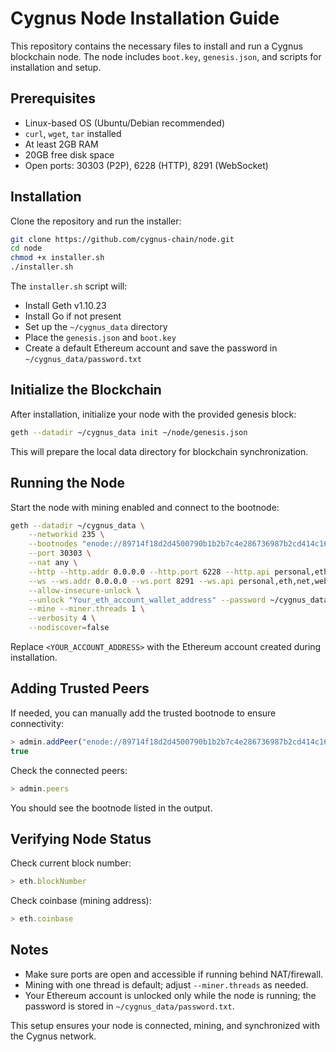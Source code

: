 # Cygnus Node Installation Guide

This repository contains the necessary files to install and run a Cygnus blockchain node. The node includes `boot.key`, `genesis.json`, and scripts for installation and setup.

## Prerequisites

* Linux-based OS (Ubuntu/Debian recommended)
* `curl`, `wget`, `tar` installed
* At least 2GB RAM
* 20GB free disk space
* Open ports: 30303 (P2P), 6228 (HTTP), 8291 (WebSocket)

## Installation

Clone the repository and run the installer:

```bash
git clone https://github.com/cygnus-chain/node.git
cd node
chmod +x installer.sh
./installer.sh
```

The `installer.sh` script will:

* Install Geth v1.10.23
* Install Go if not present
* Set up the `~/cygnus_data` directory
* Place the `genesis.json` and `boot.key`
* Create a default Ethereum account and save the password in `~/cygnus_data/password.txt`

## Initialize the Blockchain

After installation, initialize your node with the provided genesis block:

```bash
geth --datadir ~/cygnus_data init ~/node/genesis.json
```

This will prepare the local data directory for blockchain synchronization.

## Running the Node

Start the node with mining enabled and connect to the bootnode:

```bash
geth --datadir ~/cygnus_data \
    --networkid 235 \
    --bootnodes "enode://89714f18d2d4500790b1b2b7c4e286736987b2cd414c16a305a5767f2631fe4a179b6f54b1aecbe5de1ccce11fd19f65c407553841ff950bfd482ac8bc498293@88.99.217.236:30303" \
    --port 30303 \
    --nat any \
    --http --http.addr 0.0.0.0 --http.port 6228 --http.api personal,eth,net,web3,miner \
    --ws --ws.addr 0.0.0.0 --ws.port 8291 --ws.api personal,eth,net,web3,miner \
    --allow-insecure-unlock \
    --unlock "Your_eth_account_wallet_address" --password ~/cygnus_data/password.txt \
    --mine --miner.threads 1 \
    --verbosity 4 \
    --nodiscover=false
```

Replace `<YOUR_ACCOUNT_ADDRESS>` with the Ethereum account created during installation.

## Adding Trusted Peers

If needed, you can manually add the trusted bootnode to ensure connectivity:

```javascript
> admin.addPeer("enode://89714f18d2d4500790b1b2b7c4e286736987b2cd414c16a305a5767f2631fe4a179b6f54b1aecbe5de1ccce11fd19f65c407553841ff950bfd482ac8bc498293@88.99.217.236:30303")
true
```

Check the connected peers:

```javascript
> admin.peers
```

You should see the bootnode listed in the output.

## Verifying Node Status

Check current block number:

```javascript
> eth.blockNumber
```

Check coinbase (mining address):

```javascript
> eth.coinbase
```

## Notes

* Make sure ports are open and accessible if running behind NAT/firewall.
* Mining with one thread is default; adjust `--miner.threads` as needed.
* Your Ethereum account is unlocked only while the node is running; the password is stored in `~/cygnus_data/password.txt`.

This setup ensures your node is connected, mining, and synchronized with the Cygnus network.
